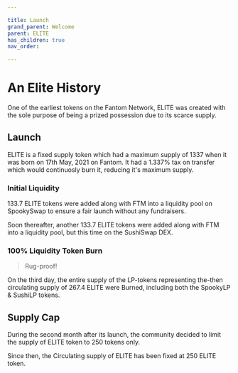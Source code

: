 ```yaml
---

title: Launch
grand_parent: Welcome
parent: ELITE
has_children: true
nav_order:

---
```


# An Elite History
One of the earliest tokens on the Fantom Network, ELITE was created with the sole purpose of being a prized possession due to its scarce supply.

## Launch
ELITE is a fixed supply token which had a maximum supply of 1337 when it was born on 17th May, 2021 on Fantom. It had a 1.337% tax on transfer which would continuosly burn it, reducing it's maximum supply.

### Initial Liquidity
133.7 ELITE tokens were added along with FTM into a liquidity pool on SpookySwap to ensure a fair launch without any fundraisers.

Soon thereafter, another 133.7 ELITE tokens were added along with FTM into a liquidity pool, but this time on the SushiSwap DEX.

### 100% Liquidity Token Burn
> Rug-proof!

On the third day, the entire supply of the LP-tokens representing the-then circulating supply of 267.4 ELITE were Burned, including both the SpookyLP & SushiLP tokens.

## Supply Cap
During the second month after its launch, the community decided to limit the supply of ELITE token to 250 tokens only.

Since then, the Circulating supply of ELITE has been fixed at 250 ELITE token.